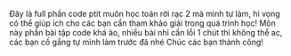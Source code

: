 Đây là full phần code ptit muôn học toán rời rạc 2 mà mình tự làm, hi vọng có thể giúp ích cho các bạn cần tham khảo giải trong quá trình học!
Môn này phần bài tập code khá ảo, nhiều bài nhỉ cần lỗi 1 chút thì không thể ac, các bạn cố gắng tự mình làm trước đã nhé
Chúc các bạn thành công!

